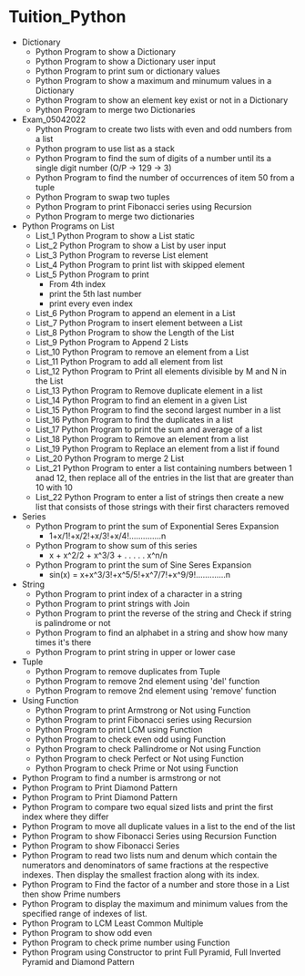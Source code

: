 # Tuition_Python

- Dictionary
  - Python Program to show a Dictionary
  - Python Program to show a Dictionary user input
  - Python Program to print sum or dictionary values
  - Python Program to show a maximum and minumum values in a Dictionary
  - Python Program to show an element key exist or not in a Dictionary
  - Python Program to merge two Dictionaries
- Exam_05042022
  - Python Program to create two lists with even and odd numbers from a list
  - Python program to use list as a stack
  - Python Program to find the sum of digits of a number until its a single digit number (O/P -> 129 -> 3)
  - Python Program to find the number of occurrences of item 50 from a tuple
  - Python Program to swap two tuples
  - Python Program to print Fibonacci series using Recursion
  - Python Program to merge two dictionaries
- Python Programs on List
  - List_1 Python Program to show a List static
  - List_2 Python Program to show a List by user input
  - List_3 Python Program to reverse List element
  - List_4 Python Program to print list with skipped element
  - List_5 Python Program to print 
    - From 4th index
    - print the 5th last number
    - print every even index
  - List_6 Python Program to append an element in a List
  - List_7 Python Program to insert element between a List
  - List_8 Python Program to show the Length of the List
  - List_9 Python Program to Append 2 Lists
  - List_10 Python Program to remove an element from a List
  - List_11 Python Program to add all element from list
  - List_12 Python Program to Print all elements divisible by M and N in the List
  - List_13 Python Program to Remove duplicate element in a list
  - List_14 Python Program to find an element in a given List
  - List_15 Python Program to find the second largest number in a list
  - List_16 Python Program to find the duplicates in a list
  - List_17 Python Program to print the sum and average of a list
  - List_18 Python Program to Remove an element from a list
  - List_19 Python Program to Replace an element from a list if found
  - List_20 Python Program to merge 2 List
  - List_21 Python Program to enter a list containing numbers between 1 anad 12, then replace all of the entries in the list that are greater than 10 with 10
  - List_22 Python Program to enter a list of strings then create a new list that consists of those strings with their first characters removed
- Series
  - Python Program to print the sum of Exponential Seres Expansion
    - 1+x/1!+x/2!+x/3!+x/4!..............n
  - Python Program to show sum of this series
    - x + x^2/2 + x^3/3 + . .  . . . x^n/n
  - Python Program to print the sum of Sine Seres Expansion
    - sin(x) = x+x^3/3!+x^5/5!+x^7/7!+x^9/9!.............n
- String
  - Python Program to print index of a character in a string
  - Python Program to print strings with Join
  - Python Program to print the reverse of the string and Check if string is palindrome or not
  - Python Program to find an alphabet in a string and show how many times it's there
  - Python Program to print string in upper or lower case
- Tuple
  - Python Program to remove duplicates from Tuple
  - Python Program to remove 2nd element using 'del' function
  - Python Program to remove 2nd element using 'remove' function
- Using Function
  - Python Program to print Armstrong or Not using Function
  - Python Program to print Fibonacci series using Recursion
  - Python Program to print LCM using Function
  - Python Program to check even odd using Function
  - Python Program to check Pallindrome or Not using Function
  - Python Program to check Perfect or Not using Function
  - Python Program to check Prime or Not using Function
- Python Program to find a number is armstrong or not
- Python Program to Print Diamond Pattern
- Python Program to Print Diamond Pattern
- Python Program to compare two equal sized lists and print the first index where they differ
- Python Program to move all duplicate values in a list to the end of the list
- Python Program to show Fibonacci Series using Recursion Function
- Python Program to show Fibonacci Series
- Python Program to read two lists num and denum which contain the numerators and denominators of same fractions at the respective indexes. Then display the smallest fraction along with its index.
- Python Program to Find the factor of a number and store those in a List then show Prime numbers
- Python Program to display the maximum and minimum values from the specified range of indexes of list.
- Python Program to LCM Least Common Multiple
- Python Program to show odd even
- Python Program to check prime number using Function
- Python Program using Constructor to print Full Pyramid, Full Inverted Pyramid and Diamond Pattern
